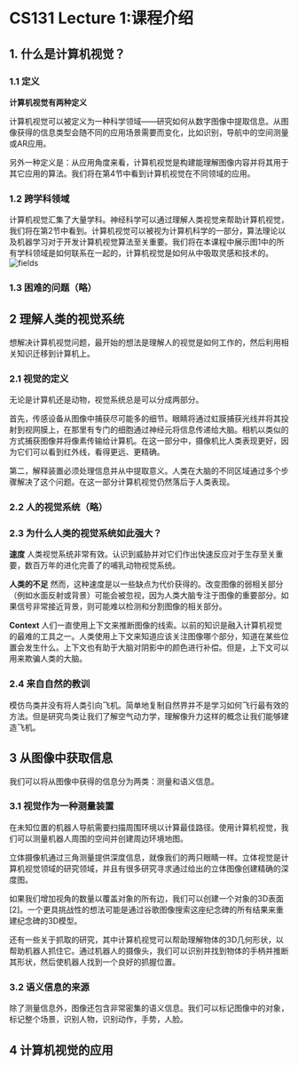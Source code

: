 # CS131 Lecture 1:课程介绍

## 1. 什么是计算机视觉？

### 1.1 定义

**计算机视觉有两种定义**  

计算机视觉可以被定义为一种科学领域——研究如何从数字图像中提取信息。从图像获得的信息类型会随不同的应用场景需要而变化，比如识别，导航中的空间测量或AR应用。

另外一种定义是：从应用角度来看，计算机视觉是构建能理解图像内容并将其用于其它应用的算法。我们将在第4节中看到计算机视觉在不同领域的应用。

### 1.2 跨学科领域

计算机视觉汇集了大量学科。神经科学可以通过理解人类视觉来帮助计算机视觉，我们将在第2节中看到。计算机视觉可以被视为计算机科学的一部分，算法理论以及机器学习对于开发计算机视觉算法至关重要。我们将在本课程中展示图1中的所有学科领域是如何联系在一起的，计算机视觉是如何从中吸取灵感和技术的。![fields](F:\浙大研究生\cs131\notes\cs131_notes-master\lecture01\fields.png)

### 1.3 困难的问题（略）

## 2 理解人类的视觉系统

想解决计算机视觉问题，最开始的想法是理解人的视觉是如何工作的，然后利用相关知识迁移到计算机上。

### 2.1 视觉的定义

无论是计算机还是动物，视觉系统总是可以分成两部分。

首先，传感设备从图像中捕获尽可能多的细节。眼睛将通​过虹膜捕获光线并将其投射到视网膜上，在那里有专门的细胞通过神经元将信息传递给大脑。相机以类似的方式捕获图像并将像素传输给计算机。在这一部分中，摄像机比人类表现更好，因为它们可以看到红外线，看得更远、更精确。

第二，解释装置必须处理信息并从中提取意义。人类在大脑的不同区域通过多个步骤解决了这个问题。在这一部分计算机视觉仍然落后于人类表现。

### 2.2 人的视觉系统（略）

### 2.3 为什么人类的视觉系统如此强大？

**速度** 人类视觉系统非常有效。认识到威胁并对它们作出快速反应对于生存至关重要，数百万年的进化完善了的哺乳动物视觉系统。

**人类的不足** 然而，这种速度是以一些缺点为代价获得的。改变图像的弱相关部分（例如水面反射或背景）可能会被忽视，因为人类大脑专注于图像的重要部分。如果信号非常接近背景，则可能难以检测和分割图像的相关部分。

**Context** 人们一直使用上下文来推断图像的线索。以前的知识是融入计算机视觉的最难的工具之一。人类使用上下文来知道应该关注图像哪个部分，知道在某些位置会发生什么。上下文也有助于大脑对阴影中的颜色进行补偿。但是，上下文可以用来欺骗人类的大脑。

### 2.4 来自自然的教训

模仿鸟类并没有将人类引向飞机。简单地复制自然界并不是学习如何飞行最有效的方法。但是研究鸟类让我们了解空气动力学，理解像升力这样的概念让我们能够建造飞机。

## 3 从图像中获取信息

我们可以将从图像中获得的信息分为两类：测量和语义信息。

### 3.1 视觉作为一种测量装置

在未知位置的机器人导航需要扫描周围环境以计算最佳路径。使用计算机视觉，我们可以测量机器人周围的空间并创建周边环境地图。

立体摄像机通过三角测量提供深度信息，就像我们的两只眼睛一样。立体视觉是计算机视觉领域的研究领域，并且有很多研究寻求通过给出的立体图像创建精确的深度图。

如果我们增加视角的数量以覆盖对象的所有边，我们可以创建一个对象的3D表面[2]。一个更具挑战性的想法可能是通过谷歌图像搜索这座纪念碑的所有结果来重建纪念碑的3D模型。

还有一些关于抓取的研究，其中计算机视觉可以帮助理解物体的3D几何形状，以帮助机器人抓住它。通过机器人的摄像头，我们可以识别并找到物体的手柄并推断其形状，然后使机器人找到一个良好的抓握位置。

### 3.2 语义信息的来源

除了测量信息外，图像还包含非常密集的语义信息。我们可以标记图像中的对象，标记整个场景，识别人物，识别动作，手势，人脸。

## 4 计算机视觉的应用

